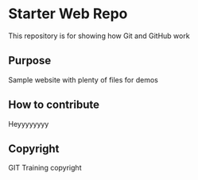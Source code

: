 # Starter Web Repo

This repository is for showing how Git and GitHub work

## Purpose

Sample website with plenty of files for demos

## How to contribute
Heyyyyyyyy

## Copyright

GIT Training copyright

